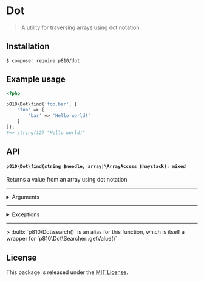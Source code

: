 # Dot
> A utility for traversing arrays using dot notation

## Installation
```
$ composer require p810/dot
```

## Example usage
```php
<?php

p810\Dot\find('foo.bar', [
    'foo' => [
        'bar' => 'Hello world!'
    ]
]);
#=> string(12) "Hello world!"
```

## API
#### `p810\Dot\find(string $needle, array|\ArrayAccess $haystack): mixed`
Returns a value from an array using dot notation
<hr>
<details>
<summary>Arguments</summary>

| Argument | Type | Default | Description |
|----------|------|---------|-------------|
| `$needle` | `string` | n/a | A dot separated list of keys |
| `$haystack` | `array|\ArrayAccess` | n/a | An array or object implementing `\ArrayAccess` |
</details>
<hr>
<details>
<summary>Exceptions</summary>

| Exception | Reason |
|-----------|--------|
| `\TypeError` | Thrown when the given `$haystack` is not an array or object implementing `\ArrayAccess` |
| `\OutOfBoundsException` | Thrown when an invalid key is encountered |
</details>
<hr>
> :bulb: `p810\Dot\search()` is an alias for this function, which is itself a wrapper for `p810\Dot\Searcher::getValue()`

## License
This package is released under the [MIT License](https://github.com/p810/Dot/blob/master/LICENSE).
